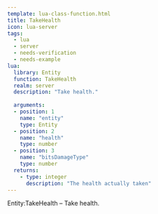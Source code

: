 ```yaml
---
template: lua-class-function.html
title: TakeHealth
icon: lua-server
tags:
  - lua
  - server
  - needs-verification
  - needs-example
lua:
  library: Entity
  function: TakeHealth
  realm: server
  description: "Take health."
  
  arguments:
  - position: 1
    name: "entity"
    type: Entity
  - position: 2
    name: "health"
    type: number
  - position: 3
    name: "bitsDamageType"
    type: number
  returns:
    - type: integer
      description: "The health actually taken"
---
```


<div class="lua__search__keywords">
Entity:TakeHealth &#x2013; Take health.
</div>
